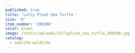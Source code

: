 ```yaml
---
published: true
title: 'Lolly Plush Sea Turtle '
size: '8'
item_number: '200200'
color: Green
image: /static/uploads/lollyplush_sea_turtle_200200.jpg
catalog:
  - sealife-wildlife
---
```


